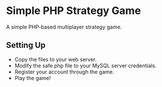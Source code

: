 # Simple PHP Strategy Game

A simple PHP-based multiplayer strategy game.

## Setting Up

* Copy the files to your web server.
* Modify the safe.php file to your MySQL server credentials.
* Register your account through the game.
* Play the game!